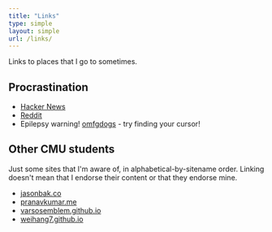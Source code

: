 ```yaml
---
title: "Links"
type: simple
layout: simple
url: /links/
---
```


Links to places that I go to sometimes.

## Procrastination

- [Hacker News](https://news.ycombinator.com/)
- [Reddit](https://old.reddit.com/r/all/)
- Epilepsy warning! [omfgdogs](https://www.omfgdogs.com/) - try finding your cursor!

## Other CMU students

Just some sites that I'm aware of, in alphabetical-by-sitename order. Linking doesn't mean that I endorse their content or that they endorse mine.

- [jasonbak.co](https://jasonbak.co/)
- [pranavkumar.me](https://pranavkumar.me/)
- [varsosemblem.github.io](https://varsosemblem.github.io/)
- [weihang7.github.io](https://weihang7.github.io/)
